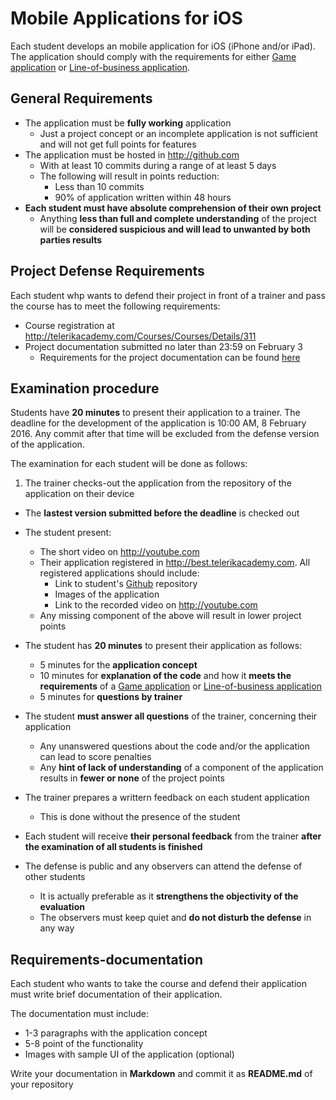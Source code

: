# Mobile Applications for iOS

Each student develops an mobile application for iOS (iPhone and/or iPad). The application should comply with the requirements for either [Game application](GAME_APP_REQUIREMENTS.md) or [Line-of-business application](LOB_APP_REQUIREMENTS.md).

##  General Requirements

- The application must be **fully working** application
  - Just a project concept or an incomplete application is not sufficient and will not get full points for features
- The application must be hosted in http://github.com
  - With at least 10 commits during a range of at least 5 days
  - The following will result in points reduction:
    - Less than 10 commits
    - 90% of application written within 48 hours
- **Each student must have absolute comprehension of their own project**
  - Anything **less than full and complete understanding** of the project will be **considered suspicious and will lead to unwanted by both parties results**   

##  Project Defense Requirements

Each student whp wants to defend their project in front of a trainer and pass the course has to meet the following requirements:

- Course registration at http://telerikacademy.com/Courses/Courses/Details/311
- Project documentation submitted no later than 23:59 on February 3
  - Requirements for the project documentation can be found [here](#requirements-documentation)

##  Examination procedure

Students have **20 minutes** to present their application to a trainer. The deadline for the development of the application is 10:00 AM, 8 February 2016. Any commit after that time will be excluded from the defense version of the application.

The examination for each student will be done as follows:

1. The trainer checks-out the application from the repository of the application on their device
  - The **lastest version submitted before the deadline** is checked out
- The student present:
  - The short video on http://youtube.com
  - Their application registered in http://best.telerikacademy.com. All registered applications should include:
    - Link to student's [Github](http://github.com) repository
    - Images of the application
    - Link to the recorded video on http://youtube.com
  - Any missing component of the above will result in lower project points
- The student has **20 minutes** to present their application as follows:
  - 5 minutes for the **application concept**
  - 10 minutes for **explanation of the code** and how it **meets the requirements** of a [Game application](/GAME_REQUIREMENTS.md) or [Line-of-business application](/LOB_APP_REQUIREMENTS.md)
  - 5 minutes for **questions by trainer**
- The student **must answer all questions** of the trainer, concerning their application
  - Any unanswered questions about the code and/or the application can lead to score penalties
  - Any **hint of lack of understanding** of a component of the application results in **fewer or none** of the project points
- The trainer prepares a writtern feedback on each student application
  - This is done without the presence of the student

- Each student will receive **their personal feedback** from the trainer **after the examination of all students is finished**
- The defense is public and any observers can attend the defense of other students
  - It is actually preferable as it **strengthens the objectivity of the evaluation**
  - The observers must keep quiet and **do not disturb the defense** in any way

##  Requirements-documentation

Each student who wants to take the course and defend their application must write brief documentation of their application.

The documentation must include:

- 1-3 paragraphs with the application concept
- 5-8 point of the functionality
- Images with sample UI of the application (optional)

Write your documentation in **Markdown** and commit it as **README.md** of your repository

